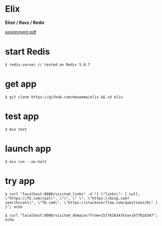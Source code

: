 # Elix

**Elixir / Raxx / Redix**

[assignment.pdf](./assignment.pdf)

# start Redis
~~~text
$ redis-server // tested on Redis 5.0.7
~~~
# get app
~~~text
$ git clone https://github.com/maxeema/elix && cd elix
~~~
# test app
~~~text
$ mix test
~~~
# launch app
~~~text
$ mix run --no-halt
~~~
# try app
~~~text
$ curl "localhost:8080/visited_links" -d "{ \"links\": [ null, \"https://fb.com/cool\", \"\", \" \", \"https://bing.com?search=cats\", \"fb.com\", \"https://stackoverflow.com/questions/0\" ] }"; echo
~~~
~~~text
$ curl "localhost:8080/visited_domains?from=1577618347&to=1677618347"; echo
~~~
